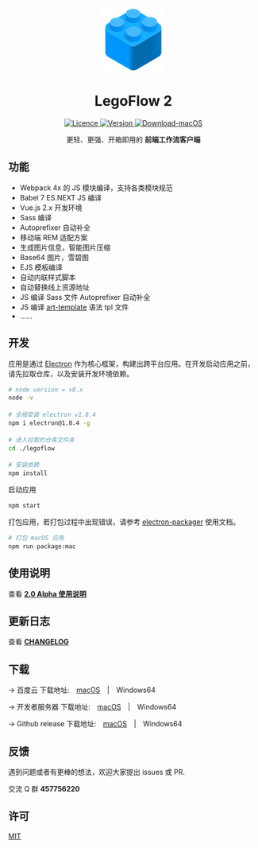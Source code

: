 <p align="center">
    <a href="">
        <img alt="Logo" src="./icon/logo@128.png" />
    </a>
</p>

<h1 align="center"> LegoFlow 2 </h1>

<p align="center">
    <a href="https://opensource.org/licenses/MIT">
        <img alt="Licence" src="https://img.shields.io/badge/license-MIT-green.svg" />
    </a>
    <a href="">
        <img alt="Version" src="https://img.shields.io/badge/version-2.0-blue.svg" />
    </a>
    <a href="https://github.com/legoflow/legoflow/releases" target="_blank">
        <img alt="Download-macOS" src="https://img.shields.io/badge/download-macOS-brightgreen.svg" />
    </a>
</p>

<p align="center">
    更轻、更强、开箱即用的 <strong>前端工作流客户端</strong>
</p>

## 功能

* Webpack 4x 的 JS 模块编译，支持各类模块规范
* Babel 7 ES.NEXT JS 编译
* Vue.js 2.x 开发环境
* Sass 编译
* Autoprefixer 自动补全
* 移动端 REM 适配方案
* 生成图片信息，智能图片压缩
* Base64 图片，雪碧图
* EJS 模板编译
* 自动内联样式脚本
* 自动替换线上资源地址
* JS 编译 Sass 文件 Autoprefixer 自动补全
* JS 编译 [art-template](https://aui.github.io/art-template/zh-cn/index.html) 语法 tpl 文件
* ......

## 开发

应用是通过 [Electron](https://github.com/electron/electron) 作为核心框架，构建出跨平台应用。在开发启动应用之前，请先拉取仓库，以及安装开发环境依赖。

```sh
# node version = v8.x
node -v

# 全局安装 electron v1.8.4
npm i electron@1.8.4 -g

# 进入拉取的仓库文件夹
cd ./legoflow

# 安装依赖
npm install
```

启动应用

```sh
npm start
```

打包应用，若打包过程中出现错误，请参考 [electron-packager](https://github.com/electron-userland/electron-packager) 使用文档。

```sh
# 打包 macOS 应用
npm run package:mac
```

## 使用说明

查看 **[2.0 Alpha 使用说明](https://github.com/legoflow/legoflow/issues/12)**

## 更新日志

查看 **[CHANGELOG](https://github.com/legoflow/legoflow/blob/2.x/CHANGELOG.md)**

## 下载

→ 百度云 下载地址:&emsp;[macOS](https://pan.baidu.com/s/1Z_aUoCA_h4rVTrzD0ItVBQ)&emsp;|&emsp;Windows64

→ 开发者服务器 下载地址:&emsp;[macOS](https://lilijialiang.com/legoflow/2/download/LegoFlow-2-macOS.dmg)&emsp;|&emsp;Windows64

→ Github release 下载地址:&emsp;[macOS](https://github.com/legoflow/legoflow/releases)&emsp;|&emsp;Windows64

## 反馈

遇到问题或者有更棒的想法，欢迎大家提出 issues 或 PR.

交流 Q 群 **457756220**

## 许可

[MIT](./LICENSE)
